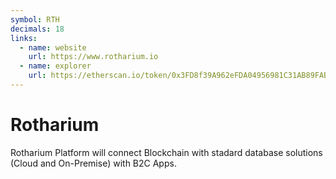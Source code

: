 ```yaml
---
symbol: RTH
decimals: 18
links:
  - name: website
    url: https://www.rotharium.io
  - name: explorer
    url: https://etherscan.io/token/0x3FD8f39A962eFDA04956981C31AB89FAB5FB8bC8
---
```


# Rotharium

Rotharium Platform will connect Blockchain with stadard database solutions (Cloud and On-Premise) with B2C Apps.
